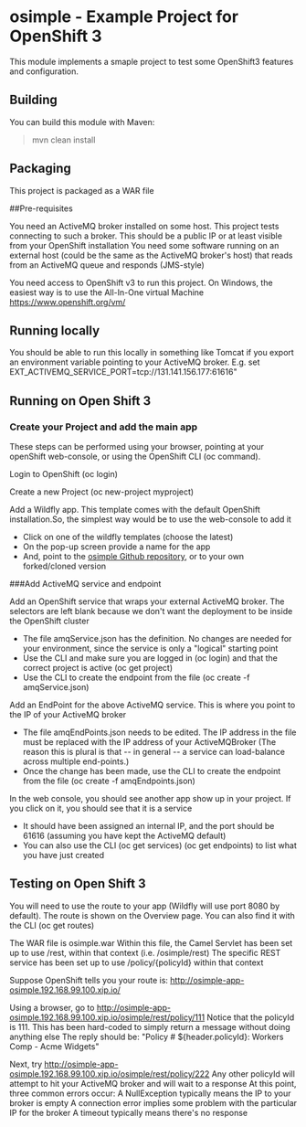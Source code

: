 # osimple - Example Project for OpenShift 3 

This module implements a smaple project to test some OpenShift3 features and configuration. 


## Building

You can build this module with Maven:

> mvn clean install

## Packaging

This project is packaged as a WAR file

##Pre-requisites

You need an ActiveMQ broker installed on some host. This project tests connecting to such a broker. This should be a public IP or at least visible from your OpenShift installation
You need some software running on an external host (could be the same as the ActiveMQ broker's host) that reads from an ActiveMQ queue and responds (JMS-style) 

You need access to OpenShift v3 to run this project. On Windows, the easiest way is  to use the All-In-One virtual Machine https://www.openshift.org/vm/

## Running locally
You should be able to run this locally in something like Tomcat if you export an environment variable pointing to your ActiveMQ broker.
E.g.   set EXT_ACTIVEMQ_SERVICE_PORT=tcp://131.141.156.177:61616"

## Running on Open Shift 3

### Create your Project and add the main app

These steps can be performed using your browser, pointing at your openShift web-console, or using the OpenShift CLI (oc command).

Login to OpenShift (oc login)

Create a new Project (oc new-project myproject)

Add a Wildfly app. This template comes with the default OpenShift installation.So, the simplest way would be to use the web-console to add it

* Click on one of the wildfly templates (choose the latest)
* On the pop-up screen provide a name for the app
* And, point to the [osimple Github repository](https://github.com/DariusX/osimple.git), or to your own forked/cloned version
	
###Add ActiveMQ service and endpoint

Add an OpenShift service that wraps your external ActiveMQ broker. The selectors are left blank because we don't want the deployment to be inside the OpenShift cluster
	
* The file amqService.json has the definition. No changes are needed for your environment, since the service is only a "logical" starting point
* Use the CLI and make sure you are logged in (oc login) and that the correct project is active (oc get project)
* Use the CLI to create the endpoint from the file (oc create -f amqService.json)
	
Add an EndPoint for the above ActiveMQ service. This is where you point to the IP of your ActiveMQ broker

* The file amqEndPoints.json needs to be edited. The IP address in the file must be replaced with the IP address of your ActiveMQBroker
 	(The reason this is plural is that -- in general -- a service can load-balance across multiple end-points.)
* Once the change has been made, use the CLI to create the endpoint from the file (oc create -f amqEndpoints.json)
 	
In the web console, you should see another app show up in your project. If you click on it, you should see that it is a service

* It should have been assigned an internal IP, and the port should be 61616 (assuming you have kept the ActiveMQ default)
* You can also use the CLI (oc get services) (oc get endpoints) to list what you have just created


## Testing on Open Shift 3
  
You will need to use the route to your app (Wildfly will use port 8080 by default). The route is shown on the Overview page.
You can also find it with the CLI (oc get routes)

The WAR file is osimple.war
Within this file, the Camel Servlet has been set up to use /rest, within that context (i.e. /osimple/rest)
The specific REST service has been set up to use /policy/{policyId} within that context

Suppose OpenShift tells you your route is: http://osimple-app-osimple.192.168.99.100.xip.io/

Using a browser, go to http://osimple-app-osimple.192.168.99.100.xip.io/osimple/rest/policy/111
Notice that the policyId is 111. This has been hard-coded to simply return a message without doing anything else
The reply should be: "Policy # ${header.policyId}: Workers Comp - Acme Widgets"

Next, try http://osimple-app-osimple.192.168.99.100.xip.io/osimple/rest/policy/222
Any other policyId will attempt to hit your ActiveMQ broker and will wait to a response 
At this point, three common errors occur:
	A NullException typically means the IP to your broker is empty
	A connection error implies some problem with the particular IP for the broker
	A timeout typically means there's no response
	


